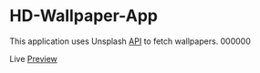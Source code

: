 # HD-Wallpaper-App

This application uses Unsplash [API](https://unsplash.com/developers) to fetch wallpapers. 000000

Live [Preview](https://hd-wallpapers4k.netlify.app/)
